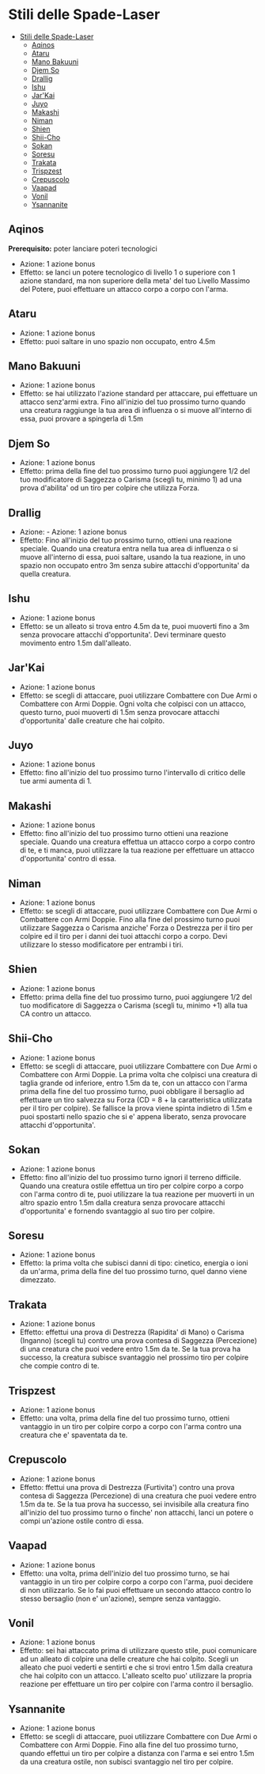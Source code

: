 # Stili delle Spade-Laser

- [Stili delle Spade-Laser](#stili-delle-spade-laser)
  - [Aqinos](#aqinos)
  - [Ataru](#ataru)
  - [Mano Bakuuni](#mano-bakuuni)
  - [Djem So](#djem-so)
  - [Drallig](#drallig)
  - [Ishu](#ishu)
  - [Jar'Kai](#jarkai)
  - [Juyo](#juyo)
  - [Makashi](#makashi)
  - [Niman](#niman)
  - [Shien](#shien)
  - [Shii-Cho](#shii-cho)
  - [Sokan](#sokan)
  - [Soresu](#soresu)
  - [Trakata](#trakata)
  - [Trispzest](#trispzest)
  - [Crepuscolo](#crepuscolo)
  - [Vaapad](#vaapad)
  - [Vonil](#vonil)
  - [Ysannanite](#ysannanite)

## Aqinos

**Prerequisito:** poter lanciare poteri tecnologici

- Azione: 1 azione bonus
- Effetto: se lanci un potere tecnologico di livello 1 o superiore con 1 azione standard, ma non superiore della meta' del tuo Livello Massimo del Potere, puoi effettuare un attacco corpo a corpo con l'arma.

## Ataru

- Azione: 1 azione bonus
- Effetto: puoi saltare in uno spazio non occupato, entro 4.5m

## Mano Bakuuni

- Azione: 1 azione bonus
- Effetto: se hai utilizzato l'azione standard per attaccare, pui effettuare un attacco senz'armi extra. Fino all'inizio del tuo prossimo turno quando una creatura raggiunge la tua area di influenza o si muove all'interno di essa, puoi provare a spingerla di 1.5m

## Djem So

- Azione: 1 azione bonus
- Effetto: prima della fine del tuo prossimo turno puoi aggiungere 1/2 del tuo modificatore di Saggezza o Carisma (scegli tu, minimo 1) ad una prova d'abilita' od un tiro per colpire che utilizza Forza.

## Drallig

- Azione: - Azione: 1 azione bonus
- Effetto: Fino all'inizio del tuo prossimo turno, ottieni una reazione speciale. Quando una creatura entra nella tua area di influenza o si muove all'interno di essa, puoi saltare, usando la tua reazione, in uno spazio non occupato entro 3m senza subire attacchi d'opportunita' da quella creatura.

## Ishu

- Azione: 1 azione bonus
- Effetto: se un alleato si trova entro 4.5m da te, puoi muoverti fino a 3m senza provocare attacchi d'opportunita'. Devi terminare questo movimento entro 1.5m dall'alleato.

## Jar'Kai

- Azione: 1 azione bonus
- Effetto: se scegli di attaccare, puoi utilizzare Combattere con Due Armi o Combattere con Armi Doppie. Ogni volta che colpisci con un attacco, questo turno, puoi muoverti di 1.5m senza provocare attacchi d'opportunita' dalle creature che hai colpito.

## Juyo

- Azione: 1 azione bonus
- Effetto: fino all'inizio del tuo prossimo turno l'intervallo di critico delle tue armi aumenta di 1.

## Makashi

- Azione: 1 azione bonus
- Effetto: fino all'inizio del tuo prossimo turno ottieni una reazione speciale. Quando una creatura effettua un attacco corpo a corpo contro di te, e ti manca, puoi utilizzare la tua reazione per effettuare un attacco d'opportunita' contro di essa.

## Niman

- Azione: 1 azione bonus
- Effetto: se scegli di attaccare, puoi utilizzare Combattere con Due Armi o Combattere con Armi Doppie. Fino alla fine del prossimo turno puoi utilizzare Saggezza o Carisma anziche' Forza o Destrezza per il tiro per colpire ed il tiro per i danni dei tuoi attacchi corpo a corpo. Devi utilizzare lo stesso modificatore per entrambi i tiri.

## Shien

- Azione: 1 azione bonus
- Effetto: prima della fine del tuo prossimo turno, puoi aggiungere 1/2 del tuo modificatore di Saggezza o Carisma (scegli tu, minimo +1) alla tua CA contro un attacco.

## Shii-Cho

- Azione: 1 azione bonus
- Effetto: se scegli di attaccare, puoi utilizzare Combattere con Due Armi o Combattere con Armi Doppie. La prima volta che colpisci una creatura di taglia grande od inferiore, entro 1.5m da te, con un attacco con l'arma prima della fine del tuo prossimo turno, puoi obbligare il bersaglio ad effettuare un tiro salvezza su Forza (CD = 8 + la caratteristica utilizzata per il tiro per colpire). Se fallisce la prova viene spinta indietro di 1.5m e puoi spostarti nello spazio che si e' appena liberato, senza provocare attacchi d'opportunita'.

## Sokan

- Azione: 1 azione bonus
- Effetto: fino all'inizio del tuo prossimo turno ignori il terreno difficile. Quando una creatura ostile effettua un tiro per colpire corpo a corpo con l'arma contro di te, puoi utilizzare la tua reazione per muoverti in un altro spazio entro 1.5m dalla creatura senza provocare attacchi d'opportunita' e fornendo svantaggio al suo tiro per colpire.

## Soresu

- Azione: 1 azione bonus
- Effetto: la prima volta che subisci danni di tipo: cinetico, energia o ioni da un'arma, prima della fine del tuo prossimo turno, quel danno viene dimezzato.

## Trakata

- Azione: 1 azione bonus
- Effetto: effettui una prova di Destrezza (Rapidita' di Mano) o Carisma (Inganno) (scegli tu) contro una prova contesa di Saggezza (Percezione) di una creatura che puoi vedere entro 1.5m da te. Se la tua prova ha successo, la creatura subisce svantaggio nel prossimo tiro per colpire che compie contro di te.

## Trispzest

- Azione: 1 azione bonus
- Effetto: una volta, prima della fine del tuo prossimo turno, ottieni vantaggio in un tiro per colpire corpo a corpo con l'arma contro una creatura che e' spaventata da te.

## Crepuscolo

- Azione: 1 azione bonus
- Effetto: ffettui una prova di Destrezza (Furtivita') contro una prova contesa di Saggezza (Percezione) di una creatura che puoi vedere entro 1.5m da te. Se la tua prova ha successo, sei invisibile alla creatura fino all'inizio del tuo prossimo turno o finche' non attacchi, lanci un potere o compi un'azione ostile contro di essa.

## Vaapad

- Azione: 1 azione bonus
- Effetto: una volta, prima dell'inizio del tuo prossimo turno, se hai vantaggio in un tiro per colpire corpo a corpo con l'arma, puoi decidere di non utilizzarlo. Se lo fai puoi effettuare un secondo attacco contro lo stesso bersaglio (non e' un'azione), sempre senza vantaggio.

## Vonil

- Azione: 1 azione bonus
- Effetto: sei hai attaccato prima di utilizzare questo stile, puoi comunicare ad un alleato di colpire una delle creature che hai colpito. Scegli un alleato che puoi vederti e sentirti e che si trovi entro 1.5m dalla creatura che hai colpito con un attacco. L'alleato scelto puo' utilizzare la propria reazione per effettuare un tiro per colpire con l'arma contro il bersaglio.

## Ysannanite

- Azione: 1 azione bonus
- Effetto: se scegli di attaccare, puoi utilizzare Combattere con Due Armi o Combattere con Armi Doppie. Fino alla fine del tuo prossimo turno, quando effettui un tiro per colpire a distanza con l'arma e sei entro 1.5m da una creatura ostile, non subisci svantaggio nel tiro per colpire.
